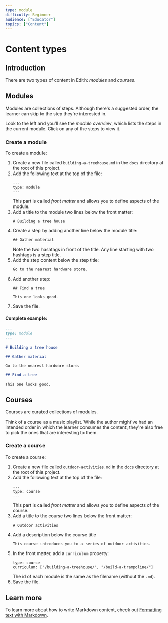 ```yaml
---
type: module
difficulty: Beginner
audience: ["Educator"]
topics: ["Content"]
---
```


# Content types

## Introduction

There are two types of content in Edith: _modules_ and _courses_.

## Modules

Modules are collections of steps. Although there's a suggested order, the learner can skip to the step they're interested in.

Look to the left and you'll see the _module overview_, which lists the steps in the current module. Click on any of the steps to view it.

### Create a module

To create a module:

1. Create a new file called `building-a-treehouse.md` in the `docs` directory at the root of this project.
1. Add the following text at the top of the file:
   ```
   ---
   type: module
   ---
   ```
   This part is called _front matter_ and allows you to define aspects of the module.
1. Add a title to the module two lines below the front matter:
   ```
   # Building a tree house
   ```
1. Create a step by adding another line below the module title:
   ```
   ## Gather material
   ```
   Note the two hashtags in front of the title. Any line starting with two hashtags is a step title.
1. Add the step content below the step title:
   ```
   Go to the nearest hardware store.
   ```
1. Add another step:
   ```
   ## Find a tree

   This one looks good.
   ```
1. Save the file.

#### Complete example:

```text:title=building-a-treehouse.md
---
type: module
---

# Building a tree house

## Gather material

Go to the nearest hardware store.

## Find a tree

This one looks good.
```

## Courses

Courses are curated collections of modules.

Think of a course as a music playlist. While the author might've had an intended order in which the learner consumes the content, they're also free to pick the ones that are interesting to them.

### Create a course

To create a course:

1. Create a new file called `outdoor-activities.md` in the `docs` directory at the root of this project.
1. Add the following text at the top of the file:
   ```
   ---
   type: course
   ---
   ```
   This part is called _front matter_ and allows you to define aspects of the course.
1. Add a title to the course two lines below the front matter:
   ```
   # Outdoor activities
   ```
1. Add a description below the course title
   ```
   This course introduces you to a series of outdoor activities.
   ```
1. In the front matter, add a `curriculum` property:
   ```
   type: course
   curriculum: ["/building-a-treehouse/", "/build-a-trampoline/"]
   ```
   The id of each module is the same as the filename (without the `.md`).
1. Save the file.

## Learn more

To learn more about how to write Markdown content, check out [Formatting text with Markdown](/modules/formatting-text/).
